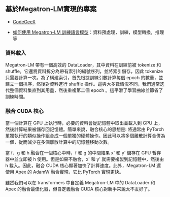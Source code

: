




## 基於Megatron-LM實現的專案

- [CodeGeeX](https://github.com/THUDM/CodeGeeX)

- [如何使用 Megatron-LM 訓練語言模型](https://huggingface.co/blog/zh/megatron-training)：資料預處理，訓練，模型轉換，推理等







### 資料載入

Megatron-LM 帶有一個高效的 DataLoader，其中資料在訓練前被 tokenize 和 shuffle。它還將資料拆分為帶有索引的編號序列，並將索引儲存，因此 tokenize 只需要計算一次。為了構建索引，首先根據訓練引數計算每個 epoch 的數量，並建立一個排序，然後對資料進行 shuffle 操作。這與大多數情況不同，我們通常迭代整個資料集直到其用盡，然後重複第二個 epoch 。這平滑了學習曲線並節省了訓練時間。


### 融合 CUDA 核心
當一個計算在 GPU 上執行時，必要的資料會從記憶體中取出並載入到 GPU 上，然後計算結果被儲存回記憶體。簡單來說，融合核心的思想是: 將通常由 PyTorch 單獨執行的類似操作組合成一個單獨的硬體操作。因此可以將多個離散計算合併為一個，從而減少在多個離散計算中的記憶體移動次數。


當 f、g 和 h 融合在一個核心中時，f 和 g 的中間結果 x' 和 y' 儲存在 GPU 暫存器中並立即被 h 使用。但是如果不融合，x' 和 y' 就需要複製到記憶體中，然後由 h 載入。因此，融合 CUDA 核心顯著加快了計算速度。此外，Megatron-LM 還使用 Apex 的 AdamW 融合實現，它比 PyTorch 實現更快。

雖然我們可以在 transformers 中自定義 Megatron-LM 中的 DataLoader 和 Apex 的融合最佳化器，但自定義融合 CUDA 核心對新手來說太不友好了。


